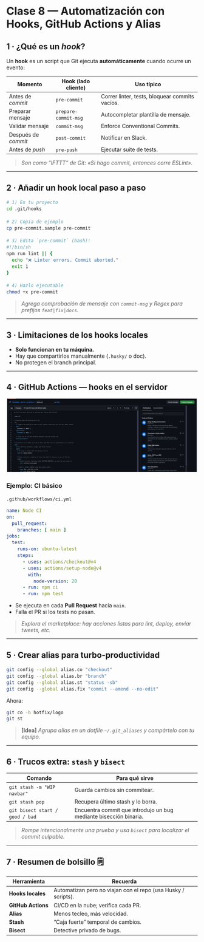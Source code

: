 # Clase 8 — Automatización con Hooks, GitHub Actions y Alias


## 1 · ¿Qué es un *hook*?

Un **hook** es un script que Git ejecuta **automáticamente** cuando ocurre un evento:

| Momento | Hook (lado cliente) | Uso típico |
|---------|---------------------|-----------|
| Antes de *commit* | `pre-commit` | Correr linter, tests, bloquear commits vacíos. |
| Preparar mensaje | `prepare-commit-msg` | Autocompletar plantilla de mensaje. |
| Validar mensaje | `commit-msg` | Enforce Conventional Commits. |
| Después de *commit* | `post-commit` | Notificar en Slack. |
| Antes de *push* | `pre-push` | Ejecutar suite de tests. |

>*Son como “IFTTT” de Git: «Si hago commit, entonces corre ESLint».*

---

## 2 · Añadir un hook local paso a paso

```bash
# 1) En tu proyecto
cd .git/hooks

# 2) Copia de ejemplo
cp pre-commit.sample pre-commit

# 3) Edita `pre-commit` (bash):
#!/bin/sh
npm run lint || {
  echo "❌ Linter errors. Commit aborted."
  exit 1
}

# 4) Hazlo ejecutable
chmod +x pre-commit
```

>*Agrega comprobación de mensaje con `commit-msg` y Regex para prefijos `feat|fix|docs`.*

---

## 3 · Limitaciones de los hooks locales

- **Solo funcionan en tu máquina.**  
- Hay que compartirlos manualmente (`.husky/` o doc).  
- No protegen el branch principal.

---

## 4 · GitHub Actions — hooks en el servidor

<p align="center">
  <img src="https://github.com/SebastianBarreraVargas/Git/blob/main/Imagenes/GithubActionsParte1-1.2.png" alt="GitHub Actions" width="500">
</p>

### Ejemplo: CI básico

`.github/workflows/ci.yml`

```yaml
name: Node CI
on:
  pull_request:
    branches: [ main ]
jobs:
  test:
    runs-on: ubuntu-latest
    steps:
      - uses: actions/checkout@v4
      - uses: actions/setup-node@v4
        with:
          node-version: 20
      - run: npm ci
      - run: npm test
```

- Se ejecuta en cada **Pull Request** hacia `main`.  
- Falla el PR si los tests no pasan.

> *Explora el marketplace: hay acciones listas para lint, deploy, enviar tweets, etc.*

---

## 5 · Crear alias para turbo‑productividad

```bash
git config --global alias.co "checkout"
git config --global alias.br "branch"
git config --global alias.st "status -sb"
git config --global alias.fix "commit --amend --no-edit"
```

Ahora:

```bash
git co -b hotfix/logo
git st
```

> **[Idea]** *Agrupa alias en un dotfile `~/.git_aliases` y compártelo con tu equipo.*

---

## 6 · Trucos extra: `stash` y `bisect`

| Comando | Para qué sirve |
|---------|----------------|
| `git stash -m "WIP navbar"` | Guarda cambios sin commitear. |
| `git stash pop` | Recupera último stash y lo borra. |
| `git bisect start / good / bad` | Encuentra commit que introdujo un bug mediante bisección binaria. |

>*Rompe intencionalmente una prueba y usa `bisect` para localizar el commit culpable.*

---

## 7 · Resumen de bolsillo 🗒️

| Herramienta | Recuerda |
|-------------|----------|
| **Hooks locales** | Automatizan pero no viajan con el repo (usa Husky / scripts). |
| **GitHub Actions** | CI/CD en la nube; verifica cada PR. |
| **Alias** | Menos tecleo, más velocidad. |
| **Stash** | “Caja fuerte” temporal de cambios. |
| **Bisect** | Detective privado de bugs.
